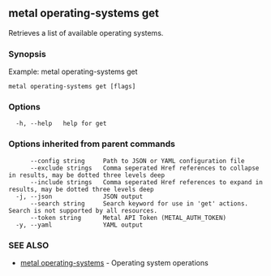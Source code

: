 ## metal operating-systems get

Retrieves a list of available operating systems.

### Synopsis

Example:
  metal operating-systems get

```
metal operating-systems get [flags]
```

### Options

```
  -h, --help   help for get
```

### Options inherited from parent commands

```
      --config string     Path to JSON or YAML configuration file
      --exclude strings   Comma seperated Href references to collapse in results, may be dotted three levels deep
      --include strings   Comma seperated Href references to expand in results, may be dotted three levels deep
  -j, --json              JSON output
      --search string     Search keyword for use in 'get' actions. Search is not supported by all resources.
      --token string      Metal API Token (METAL_AUTH_TOKEN)
  -y, --yaml              YAML output
```

### SEE ALSO

* [metal operating-systems](metal_operating-systems.md)	 - Operating system operations

